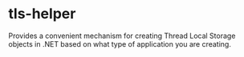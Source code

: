 tls-helper
==========

Provides a convenient mechanism for creating Thread Local Storage objects in .NET based on what type of application you are creating.